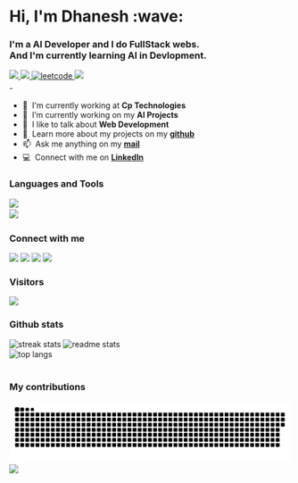 
<h1 align="left" id="macropower-title">Hi, I'm Dhanesh :wave: </h1>
<h3 align="left">I'm a AI Developer and I do FullStack webs.
  <br>
And I'm currently learning AI in Devlopment.</h3>

<div align="left"> 
  <a href="mailto:dhanesharulbasker@gmail.com">
    <img src="https://img.shields.io/badge/Gmail-333333?style=for-the-badge&logo=gmail&logoColor=red" />
  </a>
  <a href="https://www.linkedin.com/in/dhanexh/" target="_blank">
    <img src="https://img.shields.io/badge/LinkedIn-0077B5?style=for-the-badge&logo=linkedin&logoColor=white" target="_blank" />
  </a>
  <a href="https://leetcode.com/dhanesh06/" target="_blank">
    <img src=https://img.shields.io/badge/leetcode-%2324292e.svg?&style=for-the-badge&logo=leetcode&logoColor=orange alt=leetcode style="margin-bottom: 5px;" />
  </a>
  <a href="https://dhanexh.github.io" target="_blank">
     <img src="https://img.shields.io/badge/Portfolio-FF5722?style=for-the-badge&logo=todoist&logoColor=white" target="_blank" /> <!-- sqlite, safari, google-chrome are other good icon options -->
  </a>
</div>
-

- :office: &nbsp;I'm currently working at **Cp Technologies**
- :seedling: &nbsp;I’m currently working on my **AI Projects**
- :speech_balloon: &nbsp;I like to talk about **Web Development**
- :book: &nbsp;Learn more about my projects on my **[github](https://github.com/Dhanexh/)**
- :mailbox: &nbsp;Ask me anything on my **[mail](dhanesharulbasker@gmail.com)**
- :computer: &nbsp;Connect with me on **[LinkedIn](https://www.linkedin.com/in/dhanexh/)**

<h3 align="left">Languages and Tools</h3>
<div align="left">
    <img src="https://skillicons.dev/icons?i=python,java,flask,mysql,postgres,github,git," /><br>
    <img src="https://skillicons.dev/icons?i=html,css,bootstrap,javascript,react,heroku,aws" /><br>
</div>

<h3 align="left">Connect with me</h3>
<p align="left">  
  <a href="mailto:dhanesharulbasker@gmail.com" target="blank"><img src="https://img.icons8.com/color/35/000000/gmail.png"/></a>
  <a href="https://www.linkedin.com/in/dhanexh/" target="blank"><img src="https://img.icons8.com/color/35/000000/linkedin.png"/></a>
  <a href="https://www.instagram.com/dhanesh.offl/" target="blank"><img src="https://img.icons8.com/fluency/35/000000/instagram-new.png"/></a>
  <a href="" target="blank"><img src="https://img.icons8.com/color/35/000000/twitter--v2.png"/></a>
</p>


<h3 align="left">Visitors</h3>
<div>
  <img align="left" src="https://komarev.com/ghpvc/?username=Dhanexh&&style=flat-square" />
</div>
<br>


<h3 align="left">Github stats</h3>
<div align=left>
  <img width=390 src="https://github-readme-streak-stats-salesp07.vercel.app/?user=Dhanexh&count_private=true&theme=react&border_radius=10" alt="streak stats"/>
  <img width=390 src="https://github-readme-stats-salesp07.vercel.app/api?username=Dhanexh&count_private=true&show_icons=true&theme=react&rank_icon=github&border_radius=10" alt="readme stats" />
  <br/>
  <img width=325 align="center" src="https://github-readme-stats-salesp07.vercel.app/api/top-langs/?username=Dhanexh&hide=HTML&langs_count=8&layout=compact&theme=react&border_radius=10&size_weight=0.5&count_weight=0.5&exclude_repo=github-readme-stats" alt="top langs" />
</div>
<br>

<h3 align="left">My contributions</h3>

![](https://raw.githubusercontent.com/JohnKun136NVCP/JohnKun136NVCP/output/github-contribution-grid-snake-dark.svg#gh-dark-mode-only)
![](https://raw.githubusercontent.com/JohnKun136NVCP/JohnKun136NVCP/output/github-contribution-grid-snake.svggh-light-mode-only)
<br>

<br/><br/>
